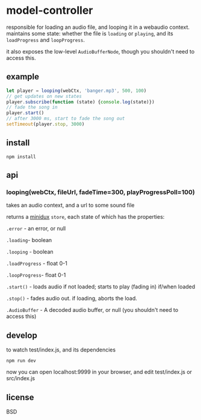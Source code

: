 # model-controller

responsible for loading an audio file, and looping it in a webaudio context. maintains some state: whether the file is `loading` or `playing`, and its `loadProgress` and `loopProgress`.

it also exposes the low-level `AudioBufferNode`, though you shouldn't need to access this.

## example

```js
let player = looping(webCtx, 'banger.mp3', 500, 100)
// get updates on new states
player.subscribe(function (state) {console.log(state)})
// fade the song in
player.start() 
// after 3000 ms, start to fade the song out
setTimeout(player.stop, 3000)
```

## install

    npm install
    
## api

### looping(webCtx, fileUrl, fadeTime=300, playProgressPoll=100)

takes an audio context, and a url to some sound file

returns a [minidux](https://www.npmjs.com/package/minidux) `store`, each state of which has the properties:

`.error` - an error, or null

`.loading`- boolean

`.looping` - boolean

`.loadProgress` - float 0-1

`.loopProgress`- float 0-1 

`.start()` - loads audio if not loaded; starts to play (fading in) if/when loaded

`.stop()` - fades audio out. if loading, aborts the load.

`.AudioBuffer` - A decoded audio buffer, or null (you shouldn't need to access this)

## develop

to watch test/index.js, and its dependencies

    npm run dev

now you can open localhost:9999 in your browser, and edit test/index.js or src/index.js

## license

BSD
